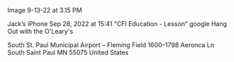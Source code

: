Image 9-13-22 at 3.15 PM



Jack’s iPhone
Sep 28, 2022 at 15:41
“CFI Education  - Lesson”
google Hang Out with the O'Leary's

South St. Paul Municipal Airport – Fleming Field
1600–1798 Aeronca Ln
South Saint Paul MN 55075
United States